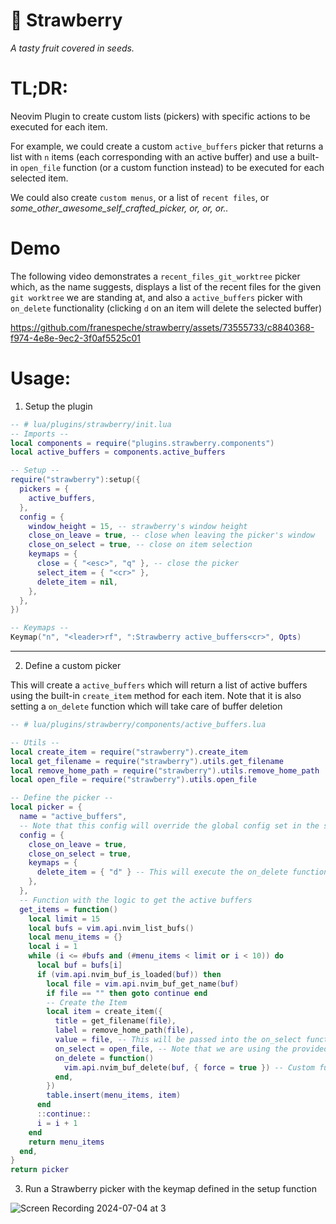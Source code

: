 # 🍓 Strawberry
_A tasty fruit covered in seeds._ 

# TL;DR:
Neovim Plugin to create custom lists (pickers) with specific actions to be executed for each item.

For example, we could create a custom `active_buffers` picker that returns a list with `n` items (each corresponding with an active buffer) 
and use a built-in `open_file` function (or a custom function instead) to be executed for each selected item.

We could also create `custom menus`, or a list of `recent files`, or _some_other_awesome_self_crafted_picker, or, or, or.._

# Demo
The following video demonstrates a `recent_files_git_worktree` picker which, as the name suggests, displays a list of the recent files for the given `git worktree` we are standing at,
and also a `active_buffers` picker with `on_delete` functionality (clicking `d` on an item will delete the selected buffer)


https://github.com/franespeche/strawberry/assets/73555733/c8840368-f974-4e8e-9ec2-3f0af5525c01


# Usage:
1. Setup the plugin

```lua
-- # lua/plugins/strawberry/init.lua
-- Imports --
local components = require("plugins.strawberry.components")
local active_buffers = components.active_buffers

-- Setup --
require("strawberry"):setup({
  pickers = {
    active_buffers,
  },
  config = {
    window_height = 15, -- strawberry's window height
    close_on_leave = true, -- close when leaving the picker's window
    close_on_select = true, -- close on item selection
    keymaps = {
      close = { "<esc>", "q" }, -- close the picker
      select_item = { "<cr>" },
      delete_item = nil,
    },
  },
})

-- Keymaps --
Keymap("n", "<leader>rf", ":Strawberry active_buffers<cr>", Opts)
```

---

2. Define a custom picker
   
This will create a `active_buffers` which will return a list of active buffers using the built-in `create_item` method for each item.
Note that it is also setting a `on_delete` function which will take care of buffer deletion

```lua
-- # lua/plugins/strawberry/components/active_buffers.lua

-- Utils --
local create_item = require("strawberry").create_item
local get_filename = require("strawberry").utils.get_filename
local remove_home_path = require("strawberry").utils.remove_home_path
local open_file = require("strawberry").utils.open_file

-- Define the picker --
local picker = {
  name = "active_buffers",
  -- Note that this config will override the global config set in the setup function
  config = {
    close_on_leave = true,
    close_on_select = true,
    keymaps = { 
      delete_item = { "d" } -- This will execute the on_delete function on the selected item
    },
  },
  -- Function with the logic to get the active buffers
  get_items = function()
    local limit = 15
    local bufs = vim.api.nvim_list_bufs()
    local menu_items = {}
    local i = 1
    while (i <= #bufs and (#menu_items < limit or i < 10)) do
      local buf = bufs[i]
      if (vim.api.nvim_buf_is_loaded(buf)) then
        local file = vim.api.nvim_buf_get_name(buf)
        if file == "" then goto continue end
        -- Create the Item
        local item = create_item({
          title = get_filename(file),
          label = remove_home_path(file),
          value = file, -- This will be passed into the on_select function
          on_select = open_file, -- Note that we are using the provided open_file function
          on_delete = function()
            vim.api.nvim_buf_delete(buf, { force = true }) -- Custom function to delete this buffer from the list of items
          end,
        })
        table.insert(menu_items, item)
      end
      ::continue::
      i = i + 1
    end
    return menu_items
  end,
}
return picker
```

3. Run a Strawberry picker with the keymap defined in the setup function

![Screen Recording 2024-07-04 at 3](https://github.com/franespeche/strawberry/assets/73555733/ce1d0857-d286-4943-98e2-fef28a44cae1)




